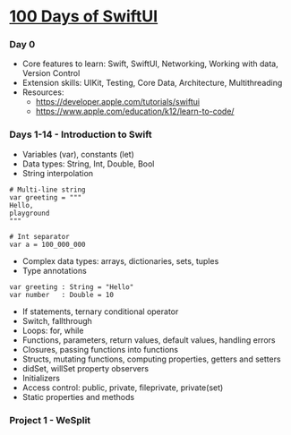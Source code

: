 # [100 Days of SwiftUI](https://www.hackingwithswift.com/100/swiftui)

### Day 0
* Core features to learn: Swift, SwiftUI, Networking, Working with data, Version Control
* Extension skills: UIKit, Testing, Core Data, Architecture, Multithreading
* Resources:
    * https://developer.apple.com/tutorials/swiftui
    * https://www.apple.com/education/k12/learn-to-code/  

### Days 1-14 - Introduction to Swift
* Variables (var), constants (let)
* Data types: String, Int, Double, Bool
* String interpolation

```
# Multi-line string
var greeting = """
Hello,
playground
"""

# Int separator
var a = 100_000_000
```

* Complex data types: arrays, dictionaries, sets, tuples
* Type annotations
```
var greeting : String = "Hello"
var number   : Double = 10
```
* If statements, ternary conditional operator
* Switch, fallthrough
* Loops: for, while
* Functions, parameters, return values, default values, handling errors
* Closures, passing functions into functions
* Structs, mutating functions, computing properties, getters and setters
* didSet, willSet property observers
* Initializers
* Access control: public, private, fileprivate, private(set)
* Static properties and methods

### Project 1 - WeSplit
